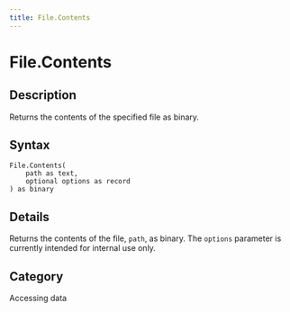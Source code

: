 ```yaml
---
title: File.Contents
---
```


# File.Contents


## Description

Returns the contents of the specified file as binary.


## Syntax

```powerquery
File.Contents(
    path as text,
    optional options as record
) as binary
```


## Details

Returns the contents of the file, <code>path</code>, as binary. The <code>options</code> parameter is currently intended for internal use only.



## Category
Accessing data
